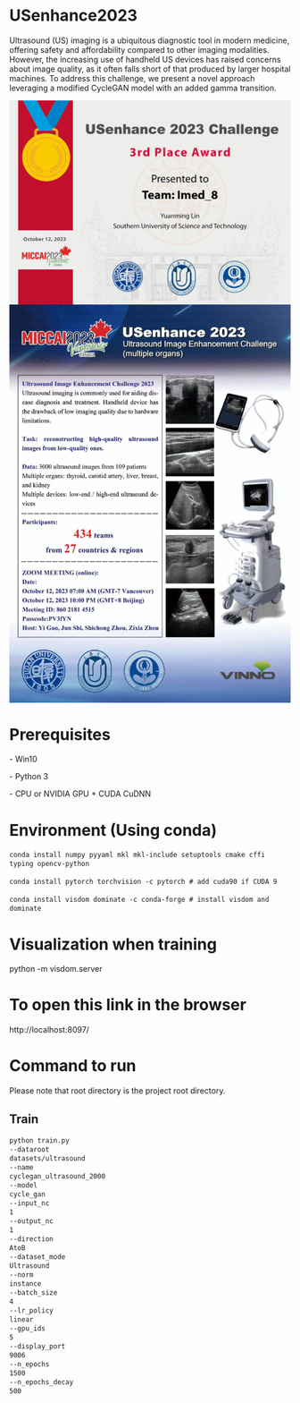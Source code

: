 # USenhance2023

Ultrasound (US) imaging is a ubiquitous diagnostic tool in modern medicine, offering safety and affordability compared to other imaging modalities. However, the increasing use of handheld US devices has raised concerns about image quality, as it often falls short of that produced by larger hospital machines. To address this challenge, we present a novel approach leveraging a modified CycleGAN model with an added gamma transition.

<img src="imgs/证书3.jpg" align="center">
<img src="imgs/poster.png" align="center">


# Prerequisites

\- Win10

\- Python 3

\- CPU or NVIDIA GPU + CUDA CuDNN

# Environment (Using conda)

```
conda install numpy pyyaml mkl mkl-include setuptools cmake cffi typing opencv-python

conda install pytorch torchvision -c pytorch # add cuda90 if CUDA 9

conda install visdom dominate -c conda-forge # install visdom and dominate
```

# Visualization when training

python -m visdom.server

# To open this link in the browser

http://localhost:8097/


# Command to run

Please note that root directory is the project root directory.

## Train

```
python train.py
--dataroot
datasets/ultrasound
--name
cyclegan_ultrasound_2000
--model
cycle_gan
--input_nc
1
--output_nc
1
--direction
AtoB
--dataset_mode
Ultrasound
--norm
instance
--batch_size
4
--lr_policy
linear
--gpu_ids
5
--display_port
9006
--n_epochs
1500
--n_epochs_decay
500

```



